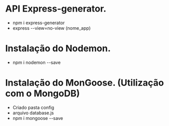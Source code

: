 # API Express-generator.

- npm i express-generator
- express --view=no-view (nome_app)

# Instalação do Nodemon.
- npm i nodemon --save

# Instalação do MonGoose. (Utilização com o MongoDB)
- Criado pasta config
- arquivo database.js
- npm i mongoose --save